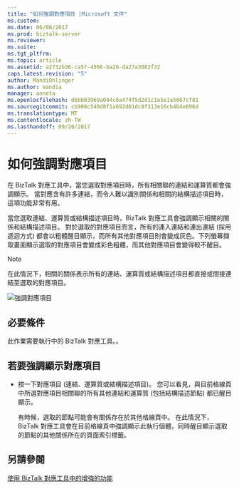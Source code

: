 ```yaml
---
title: "如何強調對應項目 |Microsoft 文件"
ms.custom: 
ms.date: 06/08/2017
ms.prod: biztalk-server
ms.reviewer: 
ms.suite: 
ms.tgt_pltfrm: 
ms.topic: article
ms.assetid: a2732b36-ca57-4566-ba26-da27a3082f32
caps.latest.revision: "5"
author: MandiOhlinger
ms.author: mandia
manager: anneta
ms.openlocfilehash: d6bb03969a044c6a474f5d2d1c1e5e1a5067cf81
ms.sourcegitcommit: cb908c540d8f1a692d01dc8f313e16cb4b4e696d
ms.translationtype: MT
ms.contentlocale: zh-TW
ms.lasthandoff: 09/20/2017
---
```

# <a name="how-to-emphasize-map-items"></a>如何強調對應項目
在 BizTalk 對應工具中，當您選取對應項目時，所有相關聯的連結和運算質都會強調顯示。 當對應含有許多連結，而令人難以識別關係和相關的結構描述項目時，這項功能非常有用。  
  
 當您選取連結、運算質或結構描述項目時，BizTalk 對應工具會強調顯示相關的關係和結構描述項目。 對於選取的對應項目而言，所有的連入連結和連出連結 (採用遞迴方式) 都會以粗體醒目顯示，而所有其他對應項目則會變成灰色。下列螢幕擷取畫面顯示選取的對應項目會變成彩色粗體，而其他對應項目會變得較不醒目。  
  
> [!NOTE]
>  在此情況下，相關的關係表示所有的連結、運算質或結構描述項目都直接或間接連結至選取的對應項目。  
  
 ![強調對應項目](../core/media/mapper-intelliselect.gif "Mapper_IntelliSelect")  
  
## <a name="prerequisites"></a>必要條件  
 此作業需要執行中的 BizTalk 對應工具。。  
  
## <a name="to-emphasize-a-map-item"></a>若要強調顯示對應項目  
  
-   按一下對應項目 (連結、運算質或結構描述項目)。 您可以看見，與目前格線頁中所選對應項目相關聯的所有其他連結和運算質 (包括結構描述節點) 都已醒目顯示。  
  
     有時候，選取的節點可能會有關係存在於其他格線頁中。 在此情況下，BizTalk 對應工具會在目前格線頁中強調顯示此執行個體，同時醒目顯示選取的節點的其他關係所在的頁面索引標籤。  
  
## <a name="see-also"></a>另請參閱  
 [使用 BizTalk 對應工具中的增強的功能](../core/using-enhanced-features-in-biztalk-mapper.md)